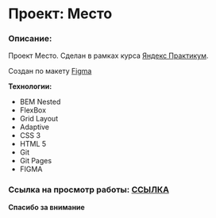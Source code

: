 # Проект: Место

### Описание:


Проект Место. Сделан в рамках курса [Яндекс Практикум](https://practicum.yandex.ru/profile/web-plus/).

Создан по макету [Figma](https://www.figma.com/file/2cn9N9jSkmxD84oJik7xL7/JavaScript.-Sprint-4?node-id=0%3A1)

**Технологии:**
* BEM Nested
* FlexBox
* Grid Layout
* Adaptive 
* CSS 3
* HTML 5
* Git
* Git Pages
* FIGMA

### Cсылка на просмотр работы: [ССЫЛКА](https://feelcover.github.io/mesto-project/)

                                        


**Спасибо за внимание**
